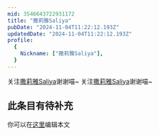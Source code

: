 ```yaml
---
mid: 3546643722931172
title: "撒莉雅Saliya"
pubDate: "2024-11-04T11:22:12.193Z"
updatedDate: "2024-11-04T11:22:12.193Z"
profile:
  {
    Nickname: ["撒莉雅Saliya"],
  }
---
```


关注[撒莉雅Saliya](https://space.bilibili.com/3546643722931172)谢谢喵~ 关注[撒莉雅Saliya](https://space.bilibili.com/3546643722931172)谢谢喵~

## 此条目有待补充
你可以在[这里](https://github.com/Yuhanawa/VTuber.ICU/edit/master/src/content/v/撒莉雅Saliya/index.md)编辑本文
